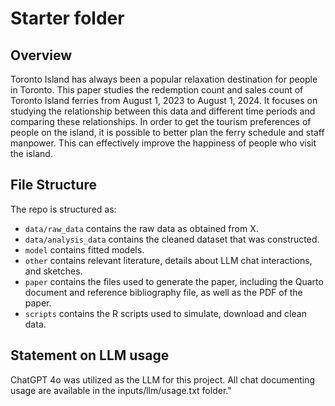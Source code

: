 # Starter folder

## Overview

Toronto Island has always been a popular relaxation destination for people in Toronto. This paper studies the redemption count and sales count of Toronto Island ferries from August 1, 2023 to August 1, 2024. It focuses on studying the relationship between this data and different time periods and comparing these relationships. In order to get the tourism preferences of people on the island, it is possible to better plan the ferry schedule and staff manpower. This can effectively improve the happiness of people who visit the island.

## File Structure

The repo is structured as:

-   `data/raw_data` contains the raw data as obtained from X.
-   `data/analysis_data` contains the cleaned dataset that was constructed.
-   `model` contains fitted models. 
-   `other` contains relevant literature, details about LLM chat interactions, and sketches.
-   `paper` contains the files used to generate the paper, including the Quarto document and reference bibliography file, as well as the PDF of the paper. 
-   `scripts` contains the R scripts used to simulate, download and clean data.


## Statement on LLM usage

ChatGPT 4o was utilized as the LLM for this project. All chat documenting usage are available in the inputs/llm/usage.txt folder."
